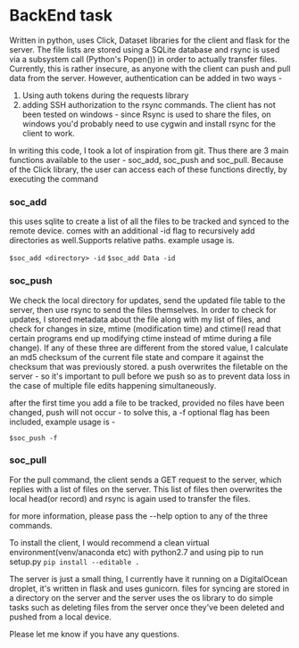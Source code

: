 # BackEnd task
Written in python, uses Click, Dataset libraries for the client and flask for the server. 
The file lists are stored using a SQLite database and rsync is used via a subsystem call (Python's Popen()) in order to actually transfer files. 
Currently, this is rather insecure, as anyone with the client can push and pull data from the server. However, authentication can be added in two ways - 
1. Using auth tokens during the requests library
2. adding SSH authorization to the rsync commands. 
The client has not been tested on windows - since Rsync is used to share the files, on windows you'd probably need to use cygwin and install rsync for the client to work. 

In writing this code, I took a lot of inspiration from git. Thus there are 3 main functions available to the user -
soc_add, soc_push and soc_pull. 
Because of the Click library, the user can access each of these functions directly, by executing the command
### soc_add
this uses sqlite to create a list of all the files to be tracked and synced to the remote device. 
comes with an additional -id flag to recursively add directories as well.Supports relative paths. 
example usage is.   

```$soc_add <directory> -id```
```$soc_add Data -id``` 

### soc_push
We check the local directory for updates, send the updated file table to the server, then use rsync to send the files themselves. 
In order to check for updates, I stored metadata about the file along with my list of files, and check for changes in size, mtime (modification time) and ctime(I read that certain programs end up modifying ctime instead of mtime during a file change). If any of these three are different from the stored value, I calculate an md5 checksum of the current file state and compare it against the checksum that was previously stored. 
a push overwrites the filetable on the server - so it's important to pull before we push so as to prevent data loss in the case of multiple file edits happening simultaneously. 

after the first time you add a file to be tracked, provided no files have been changed, push will not occur - to solve this, a -f optional flag has been included, 
example usage is - 

```$soc_push -f```

### soc_pull
For the pull command, the client sends a GET request to the server, which replies with a list of files on the server. This list of files then overwrites the local head(or record) and rsync is again used to transfer the files. 

for more information, please pass the --help option to any of the three commands. 

To install the client, I would recommend a clean virtual environment(venv/anaconda etc) with python2.7 and using pip to run setup.py
``` pip install --editable . ``` 

The server is just a small thing, I currently have it running on a DigitalOcean droplet, it's written in flask and uses gunicorn. 
files for syncing are stored in a directory on the server and the server uses the os library to do simple tasks such as deleting files from the server once they've been deleted and pushed from a local device. 

Please let me know if you have any questions.




